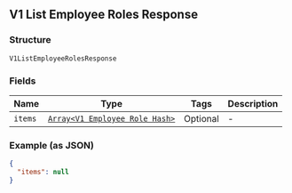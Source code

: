 ## V1 List Employee Roles Response

### Structure

`V1ListEmployeeRolesResponse`

### Fields

| Name | Type | Tags | Description |
|  --- | --- | --- | --- |
| `items` | [`Array<V1 Employee Role Hash>`]($m/V1EmployeeRole) | Optional | - |

### Example (as JSON)

```json
{
  "items": null
}
```


